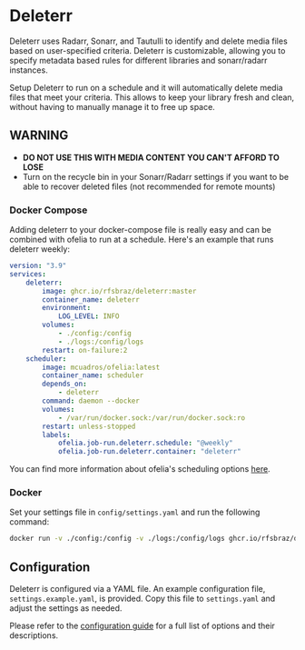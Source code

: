 # Deleterr

Deleterr uses Radarr, Sonarr, and Tautulli to identify and delete media files based on user-specified criteria. Deleterr is customizable, allowing you to specify metadata based rules for different libraries and sonarr/radarr instances.

Setup Deleterr to run on a schedule and it will automatically delete media files that meet your criteria. This allows to keep your library fresh and clean, without having to manually manage it to free up space.

## WARNING

* **DO NOT USE THIS WITH MEDIA CONTENT YOU CAN'T AFFORD TO LOSE**
* Turn on the recycle bin in your Sonarr/Radarr settings if you want to be able to recover deleted files (not recommended for remote mounts)

### Docker Compose

Adding deleterr to your docker-compose file is really easy and can be combined with ofelia to run at a schedule. Here's an example that runs deleterr weekly:

```yaml
version: "3.9"
services:
    deleterr:
        image: ghcr.io/rfsbraz/deleterr:master
        container_name: deleterr
        environment:
            LOG_LEVEL: INFO
        volumes:
            - ./config:/config
            - ./logs:/config/logs
        restart: on-failure:2
    scheduler:
        image: mcuadros/ofelia:latest
        container_name: scheduler
        depends_on:
            - deleterr
        command: daemon --docker
        volumes:
            - /var/run/docker.sock:/var/run/docker.sock:ro
        restart: unless-stopped
        labels:
            ofelia.job-run.deleterr.schedule: "@weekly"
            ofelia.job-run.deleterr.container: "deleterr"
```

You can find more information about ofelia's scheduling options [here](https://github.com/mcuadros/ofelia#jobs).

### Docker

Set your settings file in `config/settings.yaml` and run the following command:

```bash
docker run -v ./config:/config -v ./logs:/config/logs ghcr.io/rfsbraz/deleterr:master -e LOG_LEVEL=DEBUG
```

## Configuration

Deleterr is configured via a YAML file. An example configuration file, `settings.example.yaml`, is provided. Copy this file to `settings.yaml` and adjust the settings as needed.

Please refer to the [configuration guide](./docs/CONFIGURATION.md) for a full list of options and their descriptions.
